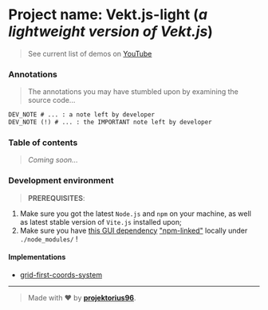 # Project name: **Vekt.js-light** (_a lightweight version of **Vekt.js**_)

> See current list of demos on [YouTube](https://www.youtube.com/playlist?list=PL7JUsQnnxGCu1aze5meX8gP_K50ZcM9kC)

### Annotations

> The annotations you may have stumbled upon by examining the source code...

```diff
DEV_NOTE # ... : a note left by developer
DEV_NOTE (!) # ... : the IMPORTANT note left by developer
```

### Table of contents

> _Coming soon..._

### Development environment

> **PREREQUISITES**:

1) Make sure you got the latest `Node.js` and `npm` on your machine, as well as latest stable version of `Vite.js` installed upon;
2) Make sure you have [this GUI dependency](https://github.com/projektorius96/wc-pane) ["npm-linked"](https://docs.npmjs.com/cli/v9/commands/npm-link?v=true#synopsis) locally under `./node_modules/` !

#### Implementations

- [grid-first-coords-system](https://github.com/projektorius96/grid-first-coords-system)

---

> Made with ♥ by [**projektorius96**](https://github.com/projektorius96).
